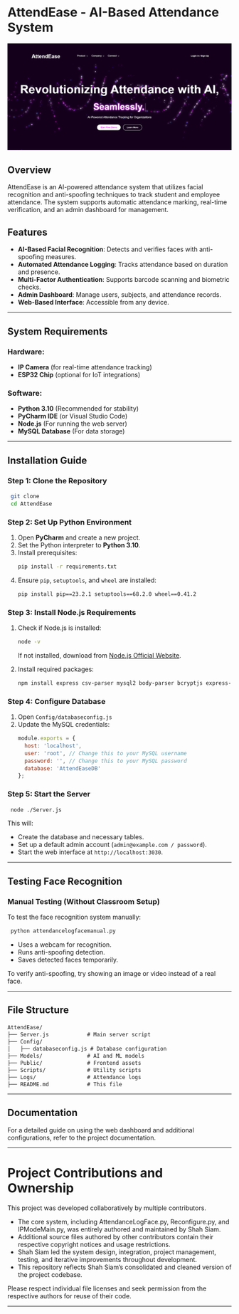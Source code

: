 # AttendEase - AI-Based Attendance System

![AttendEase Banner](attendease.png) 
## Overview
AttendEase is an AI-powered attendance system that utilizes facial recognition and anti-spoofing techniques to track student and employee attendance. The system supports automatic attendance marking, real-time verification, and an admin dashboard for management.

## Features
- **AI-Based Facial Recognition**: Detects and verifies faces with anti-spoofing measures.
- **Automated Attendance Logging**: Tracks attendance based on duration and presence.
- **Multi-Factor Authentication**: Supports barcode scanning and biometric checks.
- **Admin Dashboard**: Manage users, subjects, and attendance records.
- **Web-Based Interface**: Accessible from any device.

---

## System Requirements
### Hardware:
- **IP Camera** (for real-time attendance tracking)
- **ESP32 Chip** (optional for IoT integrations)

### Software:
- **Python 3.10** (Recommended for stability)
- **PyCharm IDE** (or Visual Studio Code)
- **Node.js** (For running the web server)
- **MySQL Database** (For data storage)

---

## Installation Guide
### Step 1: Clone the Repository
```bash
 git clone 
 cd AttendEase
```

### Step 2: Set Up Python Environment
1. Open **PyCharm** and create a new project.
2. Set the Python interpreter to **Python 3.10**.
3. Install prerequisites:
   ```bash
   pip install -r requirements.txt
   ```
4. Ensure `pip`, `setuptools`, and `wheel` are installed:
   ```bash
   pip install pip==23.2.1 setuptools==68.2.0 wheel==0.41.2
   ```

### Step 3: Install Node.js Requirements
1. Check if Node.js is installed:
   ```bash
   node -v
   ```
   If not installed, download from [Node.js Official Website](https://nodejs.org/).

2. Install required packages:
   ```bash
   npm install express csv-parser mysql2 body-parser bcryptjs express-session multer dotenv fs nodemailer
   ```

### Step 4: Configure Database
1. Open `Config/databaseconfig.js`
2. Update the MySQL credentials:
   ```javascript
   module.exports = {
     host: 'localhost',
     user: 'root', // Change this to your MySQL username
     password: '', // Change this to your MySQL password
     database: 'AttendEaseDB'
   };
   ```

### Step 5: Start the Server
```bash
 node ./Server.js
```
This will:
- Create the database and necessary tables.
- Set up a default admin account (`admin@example.com / password`).
- Start the web interface at `http://localhost:3030`.

---

## Testing Face Recognition
### Manual Testing (Without Classroom Setup)
To test the face recognition system manually:
```bash
 python attendancelogfacemanual.py
```
- Uses a webcam for recognition.
- Runs anti-spoofing detection.
- Saves detected faces temporarily.

To verify anti-spoofing, try showing an image or video instead of a real face.

---

## File Structure
```
AttendEase/
├── Server.js            # Main server script
├── Config/
│   ├── databaseconfig.js # Database configuration
├── Models/              # AI and ML models
├── Public/              # Frontend assets
├── Scripts/             # Utility scripts
├── Logs/                # Attendance logs
├── README.md            # This file
```

---

## Documentation
For a detailed guide on using the web dashboard and additional configurations, refer to the project documentation.

---
# Project Contributions and Ownership

This project was developed collaboratively by multiple contributors.

- The core system, including AttendanceLogFace.py, Reconfigure.py, and IPModeMain.py, was entirely authored and maintained by Shah Siam.  
- Additional source files authored by other contributors contain their respective copyright notices and usage restrictions.  
- Shah Siam led the system design, integration, project management, testing, and iterative improvements throughout development.  
- This repository reflects Shah Siam’s consolidated and cleaned version of the project codebase.

Please respect individual file licenses and seek permission from the respective authors for reuse of their code.




---


